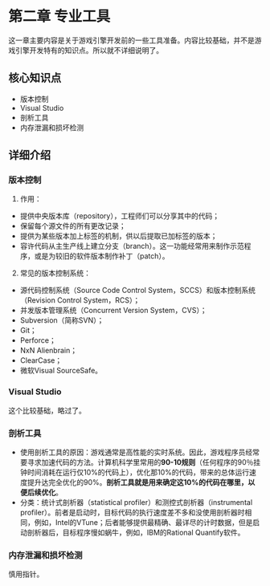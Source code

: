 # 第二章 专业工具

这一章主要内容是关于游戏引擎开发前的一些工具准备。内容比较基础，并不是游戏引擎开发特有的知识点。所以就不详细说明了。

## 核心知识点
- 版本控制
- Visual Studio
- 剖析工具
- 内存泄漏和损坏检测

## 详细介绍

### 版本控制

1. 作用：

- 提供中央版本库（repository），工程师们可以分享其中的代码；
- 保留每个源文件的所有更改记录；
- 提供为某些版本加上标签的机制，供以后提取已加标签的版本；
- 容许代码从主生产线上建立分支（branch）。这一功能经常用来制作示范程序，或是为较旧的软件版本制作补丁（patch）。

2. 常见的版本控制系统：

- 源代码控制系统（Source Code Control System，SCCS）和版本控制系统（Revision Control System，RCS）；
- 并发版本管理系统（Concurrent Version System，CVS）；
- Subversion（简称SVN）；
- Git；
- Perforce；
- NxN Alienbrain；
- ClearCase；
- 微软Visual SourceSafe。

### Visual Studio

这个比较基础，略过了。

### 剖析工具

- 使用剖析工具的原因：游戏通常是高性能的实时系统。因此，游戏程序员经常要寻求加速代码的方法。计算机科学里常用的**90-10规则**（任何程序的90％挂钟时间消耗在运行仅10%的代码上），优化那10%的代码，带来的总体运行速度提升达完全优化的90%。**剖析工具就是用来确定这10%的代码在哪里，以便后续优化**。
- 分类：统计式剖析器（statistical profiler）和测控式剖析器（instrumental profiler）。前者是启动时，目标代码的执行速度差不多和没使用剖析器时相同，例如，Intel的VTune；后者能够提供最精确、最详尽的计时数据，但是启动剖析器后，目标程序慢如蜗牛，例如，IBM的Rational Quantify软件。

### 内存泄漏和损坏检测
慎用指针。
